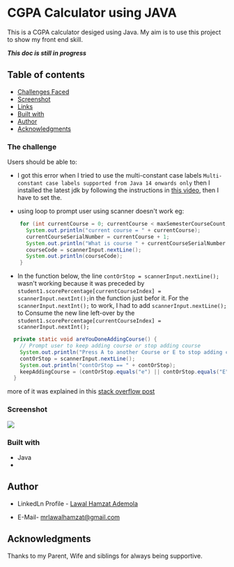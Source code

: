 # CGPA Calculator using JAVA

This is a CGPA calculator desiged using Java.
My aim is to use this project to show my front end skill.

***This doc is still in progress***

## Table of contents
  
  - [Challenges Faced](#the-challenge)
  - [Screenshot](#screenshot)
  - [Links](#links)
  - [Built with](#built-with)
  - [Author](#author)
  - [Acknowledgments](#acknowledgments)

### The challenge

Users should be able to:

- I got this error when I tried to use the multi-constant case labels `Multi-constant case labels supported from Java 14 onwards only` then I installed the latest jdk by following the instructions in [this video](https://www.youtube.com/watch?v=p-H7Q9PtSc8), then I have to set the.

- using loop to prompt user using scanner doesn't work  eg: 
```java
    for (int currentCourse = 0; currentCourse < maxSemesterCourseCount; currentCourse++) {
      System.out.println("current course = " + currentCourse);
      currentCourseSerialNumber = currentCourse + 1;
      System.out.println("What is course " + currentCourseSerialNumber + " code?");
      courseCode = scannerInput.nextLine();
      System.out.println(courseCode);
    }
```

- In the function below, the line `contOrStop = scannerInput.nextLine();` wasn't working because it was preceded by `student1.scorePercentage[currentCourseIndex] = scannerInput.nextInt();`in the function just befor it. For the `scannerInput.nextInt();` to work, I had to add `scannerInput.nextLine();` to Consume the new line left-over by the `student1.scorePercentage[currentCourseIndex] = scannerInput.nextInt();`
```Java
  private static void areYouDoneAddingCourse() {
    // Prompt user to keep adding course or stop adding course
    System.out.println("Press A to another Course or E to stop adding courses ");
    contOrStop = scannerInput.nextLine();
    System.out.println("contOrStop == " + contOrStop);
    keepAddingCourse = (contOrStop.equals("e") || contOrStop.equals("E")) ? false : true;
  }
``` 
more of it was explained in this [stack overflow post](https://stackoverflow.com/questions/13102045/scanner-is-skipping-nextline-after-using-next-or-nextfoo#:~:text=That's%20because%20the%20Scanner.,behaviour%20when%20you%20use%20Scanner.)


### Screenshot

![](./images/My-four-card-Screenshot.png)


### Built with

- Java 
- 

## Author

- LinkedLn Profile - [Lawal Hamzat Ademola](https://www.linkedin.com/in/hamzat-lawal-a88404239)

- E-Mail- [mrlawalhamzat@gmail.com](mrlawalhamzat@gmail.com)


## Acknowledgments
Thanks to my Parent, Wife and siblings for always being supportive.
